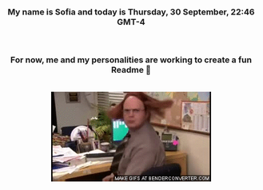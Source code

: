


<div align="center">
<h3 >My name is Sofia and today is Thursday, 30 September, 22:46 GMT-4</h3><br>
<h3 >For now, me and my personalities are working to create a fun Readme 👋
</h3><br>
<img src='img/dwight.gif' alt='working...'/>
</div>
